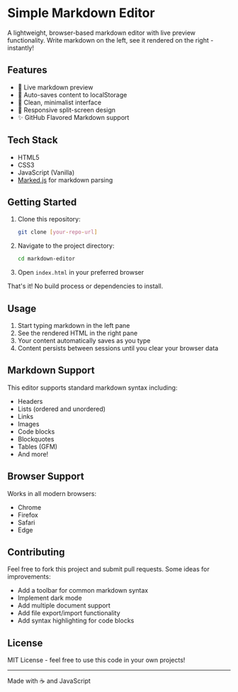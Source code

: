 # Simple Markdown Editor

A lightweight, browser-based markdown editor with live preview functionality. Write markdown on the left, see it rendered on the right - instantly!

## Features

- 📝 Live markdown preview
- 💾 Auto-saves content to localStorage
- 🎨 Clean, minimalist interface
- 📱 Responsive split-screen design
- ✨ GitHub Flavored Markdown support

## Tech Stack

- HTML5
- CSS3
- JavaScript (Vanilla)
- [Marked.js](https://marked.js.org/) for markdown parsing

## Getting Started

1. Clone this repository:
   ```bash
   git clone [your-repo-url]
   ```

2. Navigate to the project directory:
   ```bash
   cd markdown-editor
   ```

3. Open `index.html` in your preferred browser

That's it! No build process or dependencies to install.

## Usage

1. Start typing markdown in the left pane
2. See the rendered HTML in the right pane
3. Your content automatically saves as you type
4. Content persists between sessions until you clear your browser data

## Markdown Support

This editor supports standard markdown syntax including:

- Headers
- Lists (ordered and unordered)
- Links
- Images
- Code blocks
- Blockquotes
- Tables (GFM)
- And more!



## Browser Support

Works in all modern browsers:
- Chrome
- Firefox
- Safari
- Edge

## Contributing

Feel free to fork this project and submit pull requests. Some ideas for improvements:

- Add a toolbar for common markdown syntax
- Implement dark mode
- Add multiple document support
- Add file export/import functionality
- Add syntax highlighting for code blocks

## License

MIT License - feel free to use this code in your own projects!

---

Made with ☕ and JavaScript

